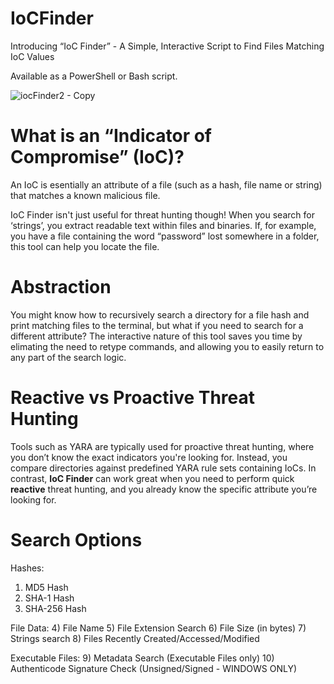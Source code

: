 # IoCFinder
Introducing “IoC Finder” - A Simple, Interactive Script to Find Files Matching IoC Values

Available as a PowerShell or Bash script.

![iocFinder2 - Copy](https://github.com/user-attachments/assets/52814f3f-36a3-4e39-9d49-c762ff611190)

# What is an “Indicator of Compromise” (IoC)?

An IoC is esentially an attribute of a file (such as a hash, file name or string) that matches a known malicious file.

IoC Finder isn't just useful for threat hunting though! When you search for ‘strings’, you extract readable text within files and binaries. If, for example, you have a file containing the word “password” lost somewhere in a folder, this tool can help you locate the file.

# Abstraction

You might know how to recursively search a directory for a file hash and print matching files to the terminal, but what if you need to search for a different attribute? The interactive nature of this tool saves you time by elimating the need to retype commands, and allowing you to easily return to any part of the search logic.

# Reactive vs Proactive Threat Hunting

Tools such as YARA are typically used for proactive threat hunting, where you don’t know the exact indicators you're looking for. Instead, you compare directories against predefined YARA rule sets containing IoCs. In contrast, **IoC Finder** can work great when you need to perform quick **reactive** threat hunting, and you already know the specific attribute you’re looking for.

# Search Options

Hashes:
1) MD5 Hash
2) SHA-1 Hash
3) SHA-256 Hash

File Data:
4) File Name
5) File Extension Search
6) File Size (in bytes)
7) Strings search
8) Files Recently Created/Accessed/Modified

Executable Files:
9) Metadata Search (Executable Files only)
10) Authenticode Signature Check (Unsigned/Signed - WINDOWS ONLY)
